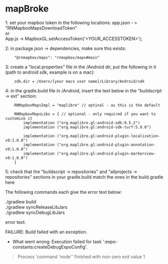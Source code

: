 # mapBroke

1: set your mapbox token in the following locations:
  app.json - > "RNMapboxMapsDownloadToken"  
  or  
  App.js -> MapboxGL.setAccessToken('<YOUR_ACCESSTOKEN>');  

2: in package.json -> dependencies, make sure this exists:

        "@rnmapbox/maps": "rnmapbox/maps#main"

3: create a "local.properties" file in the /Android dir, put the following in it (path to android sdk, example is on a mac):  

        sdk.dir = /Users/[your macs user name]/Library/Android/sdk

4: in the gradle.build file in /Android, insert the text below in the "buildscript -> ext" section:  

        RNMapboxMapsImpl = "maplibre" // optinal - as this is the default

        RNMapboxMapsLibs = { // optional - only required if you want to customize it
            implementation ("org.maplibre.gl:android-sdk:9.5.2")
            implementation ("org.maplibre.gl:android-sdk-turf:5.9.0")

            implementation ("org.maplibre.gl:android-plugin-localization-v9:1.0.0")
            implementation ("org.maplibre.gl:android-plugin-annotation-v9:1.0.0")
            implementation ("org.maplibre.gl:android-plugin-markerview-v9:1.0.0")
        }

5: check that the "buildscript -> repositories" and "allprojects -> repositories" sections in your gradle.build match the ones in the build.gradle here

The following commands each give the error text below:

./gradlew build  
./gradlew syncReleaseLibJars  
./gradlew syncDebugLibJars

error text:

FAILURE: Build failed with an exception.

* What went wrong:
Execution failed for task ':expo-constants:createDebugExpoConfig'.
> Process 'command 'node'' finished with non-zero exit value 1

